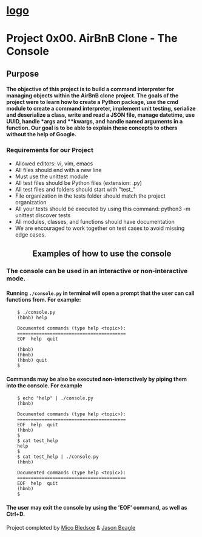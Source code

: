 # [logo](https://user-images.githubusercontent.com/108279441/220420558-12b71945-3e02-4adf-b989-5f8fa1b4c683.png)



# Project 0x00. AirBnB Clone - The Console

## Purpose

#### 	The objective of this project is to build a command interpreter for managing  objects within the AirBnB clone project. The goals of the project were to learn how to create a Python package, use the cmd module to create a command interpreter, implement unit testing, serialize and deserialize a class, write and read a JSON file, manage datetime, use UUID, handle *args and **kwargs, and handle named arguments in a function. Our goal is to be able to explain these concepts to others without the help of Google.

### Requirements for our Project

-   Allowed editors: vi, vim, emacs
-   All files should end with a new line
-   Must use the unittest module
-   All test files should be Python files (extension: .py)
-   All test files and folders should start with "test_"
-   File organization in the tests folder should match the project organization
-   All your tests should be executed by using this command: python3 -m unittest discover tests
-   All modules, classes, and functions should have documentation
-   We are encouraged to work together on test cases to avoid missing edge cases.


## <center> Examples of how to use the console

###  The console can be used in an interactive or non-interactive mode.

#### Running `./console.py` in terminal will open a prompt that the user can call functions from. For example:

    
		$ ./console.py
		(hbnb) help

		Documented commands (type help <topic>):
		========================================
		EOF  help  quit

		(hbnb) 
		(hbnb) 
		(hbnb) quit
		$

#### Commands may be also be executed non-interactively by piping them into the console. For example


		$ echo "help" | ./console.py
		(hbnb)

		Documented commands (type help <topic>):
		========================================
		EOF  help  quit
		(hbnb) 
		$
		$ cat test_help
		help
		$
		$ cat test_help | ./console.py
		(hbnb)

		Documented commands (type help <topic>):
		========================================
		EOF  help  quit
		(hbnb) 
		$

#### The user may exit the console by using the 'EOF' command, as well as Ctrl+D.

Project completed by [Mico Bledsoe](https://github.com/MicoBledsoe) & [Jason Beagle](https://github.com/JasonBeagle)
